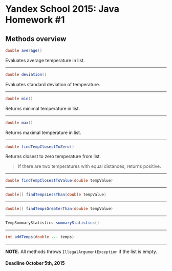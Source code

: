 # Yandex School 2015: Java Homework #1

## Methods overview

```java
double average()
```
Evaluates average temperature in list.

---
```java
double deviation()
```
Evaluates standard deviation of temperature.

---
```java
double min()
```
Returns minimal temperature in list.

---
```java
double max()
```
Returns maximal temperature in list.

---
```java
double findTempClosestToZero()
```
Returns closest to zero temperature from list.
> If there are two temperatures with equal distances, returns positive.

---
```java
double findTempClosestToValue(double tempValue)
```

---
```java
double[] findTempsLessThan(double tempValue)
```

---
```java
double[] findTempsGreaterThan(double tempValue)
```

---
```java
TempSummaryStatistics summaryStatistics()
```

---
```java
int addTemps(double ... temps)
```

---
**NOTE.** All methods throws `IllegalArgumentException` if the list is empty.

#### Deadline October 5th, 2015

